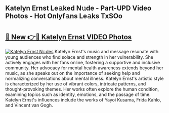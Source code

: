 ## Katelyn Ernst Le𝚊ked N𝚞de - Part-UPD Video Photos - Hot Onlyf𝚊ns Le𝚊ks TxSOo

# <h2><a href="http://ab97866.deff.icu/?id=Katelyn+Ernst">🔗 New 👉🔴 Katelyn Ernst VIDEO Photos</a></h2>

[![Katelyn Ernst N𝚞des](https://i.imgur.com/rIISA9y.gif)](http://ab97866.deff.icu/?id=Katelyn+Ernst)
Katelyn Ernst's music and message resonate with young audiences who find solace and strength in her vulnerability. She actively engages with her fans online, fostering a supportive and inclusive community. Her advocacy for mental health awareness extends beyond her music, as she speaks out on the importance of seeking help and normalizing conversations about mental illness. Katelyn Ernst's artistic style is characterized by her use of vibrant colors, intricate patterns, and thought-provoking themes. Her works often explore the human condition, examining topics such as identity, emotions, and the passage of time. Katelyn Ernst's influences include the works of Yayoi Kusama, Frida Kahlo, and Vincent van Gogh.
